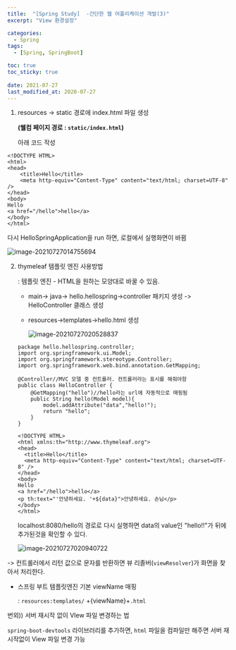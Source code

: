 ```yaml
---
title:  "[Spring Study]  -간단한 웹 어플리케이션 개발(3)"
excerpt: "View 환경설정"

categories:
  - Spring
tags:
  - [Spring, SpringBoot]

toc: true
toc_sticky: true
 
date: 2021-07-27
last_modified_at: 2020-07-27
---
```


1. resources -> static 경로에 index.html 파일 생성

    **(웰컴 페이지 경로 : `static/index.html`)**

   아래 코드 작성

```
<!DOCTYPE HTML>
<html>
<head>
    <title>Hello</title>
    <meta http-equiv="Content-Type" content="text/html; charset=UTF-8" />
</head>
<body>
Hello
<a href="/hello">hello</a>
</body>
</html>
```

다시 HelloSpringApplication을 run 하면, 로컬에서 실행화면이 바뀜

![image-20210727014755694](C:\Users\이솔\AppData\Roaming\Typora\typora-user-images\image-20210727014755694.png)

2. thymeleaf 템플릿 엔진 사용방법

   : 템플릿 엔진 - HTML을 원하는 모양대로 바꿀 수 있음.

   - main-> java-> hello.hellospring->controller 패키지 생성 -> HelloController 클래스 생성

   - resources->templates->hello.html 생성

     ![image-20210727020528837](C:\Users\이솔\AppData\Roaming\Typora\typora-user-images\image-20210727020528837.png)

   ```
   package hello.hellospring.controller;
   import org.springframework.ui.Model;
   import org.springframework.stereotype.Controller;
   import org.springframework.web.bind.annotation.GetMapping;
   
   @Controller//MVC 모델 중 컨트롤러. 컨트롤러라는 표시를 해줘야함
   public class HelloController {
       @GetMapping("hello")//hello라는 url에 자동적으로 매핑됨
       public String hello(Model model){
           model.addAttribute("data","hello!");
           return "hello";
       }
   }
   ```

   ```
   <!DOCTYPE HTML>
   <html xmlns:th="http://www.thymeleaf.org">
   <head>
     <title>Hello</title>
     <meta http-equiv="Content-Type" content="text/html; charset=UTF-8" />
   </head>
   <body>
   Hello
   <a href="/hello">hello</a>
   <p th:text="'안녕하세요. '+${data}">안녕하세요. 손님</p>
   </body>
   </html>
   ```

   localhost:8080/hello의 경로로 다시 실행하면 data의 value인 "hello!!"가 뒤에 추가된것을 확인할 수 있다.

   ![image-20210727020940722](C:\Users\이솔\AppData\Roaming\Typora\typora-user-images\image-20210727020940722.png)

-> 컨트롤러에서 리턴 값으로 문자를 반환하면 뷰 리졸버(`viewResolver`)가 화면을 찾아서 처리한다.

* 스프링 부트 템플릿엔진 기본 viewName 매핑 

  : `resources:templates/` +{viewName}+`.html` 

번외)) 서버 재시작 없이 VIew 파일 변경하는 법

`spring-boot-devtools` 라이브러리를 추가하면, `html` 파일을 컴파일만 해주면 서버 재시작없이 View 파일 변경 가능

